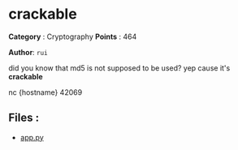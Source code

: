 # crackable

**Category** : Cryptography
**Points** : 464

**Author**: `rui`

did you know that md5 is not supposed to be used? yep cause it's **crackable**


nc {hostname} 42069

## Files : 
 - [app.py](./app.py)


